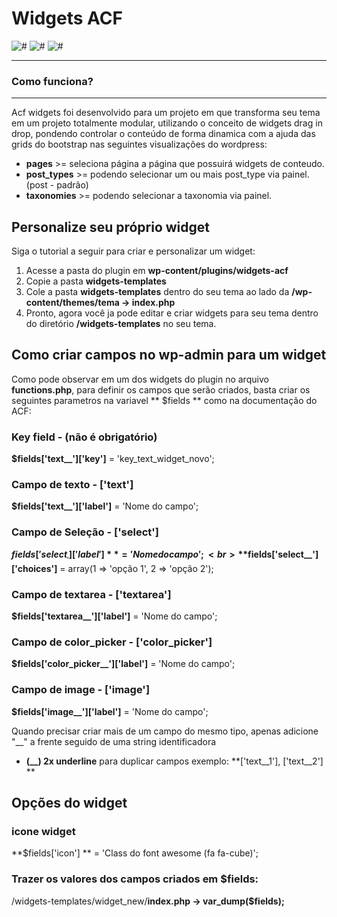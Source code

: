 # Widgets ACF
![#](https://img.shields.io/badge/release-v1.0.0-blue.svg?style=flat-square)
![#](https://img.shields.io/badge/Front--end-50%25-brightgreen.svg?style=flat-square)
![#](https://img.shields.io/badge/Back--end-90%25-yellow.svg?style=flat-square)

---
### Como funciona?
---

Acf widgets foi desenvolvido para um projeto em que transforma seu tema em um projeto totalmente modular, utilizando o conceito de widgets drag in drop, pondendo controlar o conteúdo de forma dinamica com a ajuda das grids do bootstrap nas seguintes visualizações do wordpress:

* **pages** >= seleciona página a página que possuirá widgets de conteudo.
* **post_types** >= podendo selecionar um ou mais post_type via painel. (post - padrão)
* **taxonomies** >= podendo selecionar a taxonomia via painel.


## Personalize seu próprio widget

Siga o tutorial a seguir para criar e personalizar um widget:

1. Acesse a pasta do plugin em **wp-content/plugins/widgets-acf**
2. Copie a pasta **widgets-templates**
3. Cole a pasta **widgets-templates** dentro do seu tema ao lado da **/wp-content/themes/tema -> index.php**
4. Pronto, agora você ja pode editar e criar widgets para seu tema dentro do diretório **/widgets-templates** no seu tema.

## Como criar campos no wp-admin para um widget
Como pode observar em um dos widgets do plugin no arquivo **functions.php**, para definir os campos que serão criados, basta criar os seguintes parametros na variavel ** $fields ** como na documentação do ACF:


### Key field - (não é obrigatório)
**$fields['text__']['key']** = 'key_text_widget_novo'; 



### Campo de texto - ['text']
**$fields['text__']['label']** = 'Nome do campo';



### Campo de Seleção - ['select']
**$fields['select__']['label']** = 'Nome do campo';<br>
**$fields['select__']['choices']** = array(1 => 'opção 1', 2 => 'opção 2');



### Campo de textarea - ['textarea']
**$fields['textarea__']['label']** = 'Nome do campo';


### Campo de color_picker - ['color_picker']
**$fields['color_picker__']['label']** = 'Nome do campo';



### Campo de image - ['image']
**$fields['image__']['label']** = 'Nome do campo';

Quando precisar criar mais de um campo do mesmo tipo, apenas adicione "__" a frente seguido de uma string identificadora
* **(__) 2x underline** para duplicar campos exemplo: **['text__1'], ['text__2'] **

## Opções do widget

### icone widget
**$fields['icon'] ** = 'Class do font awesome (fa fa-cube)';


### Trazer os valores dos campos criados em $fields:

/widgets-templates/widget_new/**index.php -> var_dump($fields);**

